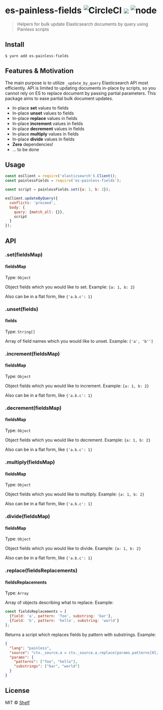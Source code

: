 # es-painless-fields ![CircleCI](https://img.shields.io/circleci/project/github/shelfio/es-painless-fields.svg) ![](https://img.shields.io/badge/code_style-prettier-ff69b4.svg) ![node](https://img.shields.io/node/v/es-painless-fields.svg)

> Helpers for bulk update Elasticsearch documents by query using Painless scripts

## Install

```
$ yarn add es-painless-fields
```

## Features & Motivation

The main purpose is to utilize `_update_by_query` Elasticsearch API most efficiently.
API is limited to updating documents in-place by scripts, so you cannot rely on ES to replace document by passing partial parameters. This package aims to ease partial bulk document updates.

- In-place **set** values to fields
- In-place **unset** values to fields
- In-place **replace** values in fields
- In-place **increment** values in fields
- In-place **decrement** values in fields
- In-place **multiply** values in fields
- In-place **divide** values in fields
- **Zero** dependencies!
- ... to be done

## Usage

```js
const esClient = require('elasticsearch').Client();
const painlessFields = require('es-painless-fields');

const script = painlessFields.set({a: 1, b: 2});

esClient.updateByQuery({
  conflicts: 'proceed',
  body: {
    query: {match_all: {}},
    script
  }
});
```

## API

### .set(fieldsMap)

#### fieldsMap

Type: `Object`

Object fields which you would like to set. Example: `{a: 1, b: 2}`

Also can be in a flat form, like `{'a.b.c': 1}`

### .unset(fields)

#### fields

Type: `String[]`

Array of field names which you would like to unset. Example: `['a', 'b'']`

### .increment(fieldsMap)

#### fieldsMap

Type: `Object`

Object fields which you would like to increment. Example: `{a: 1, b: 2}`

Also can be in a flat form, like `{'a.b.c': 1}`

### .decrement(fieldsMap)

#### fieldsMap

Type: `Object`

Object fields which you would like to decrement. Example: `{a: 1, b: 2}`

Also can be in a flat form, like `{'a.b.c': 1}`

### .multiply(fieldsMap)

#### fieldsMap

Type: `Object`

Object fields which you would like to multiply. Example: `{a: 1, b: 2}`

Also can be in a flat form, like `{'a.b.c': 1}`

### .divide(fieldsMap)

#### fieldsMap

Type: `Object`

Object fields which you would like to divide. Example: `{a: 1, b: 2}`

Also can be in a flat form, like `{'a.b.c': 1}`

### .replace(fieldsReplacements)

#### fieldsReplacements

Type: `Array`

Array of objects describing what to replace. Example:

```js
const fieldsReplacements = [
  {field: 'a', pattern: 'foo', substring: 'bar'},
  {field: 'b', pattern: 'hello', substring: 'world'}
];
```

Returns a script which replaces fields by pattern with substrings. Example:

```json
{
  "lang": "painless",
  "source": "ctx._source.a = ctx._source.a.replace(params.patterns[0], params.substrings[0]); ctx._source.b = ctx._source.b.replace(params.patterns[1], params.substrings[1]);",
  "params": {
    "patterns": ["foo", "hello"],
    "substrings": ["bar", "world"]
  }
}
```

## License

MIT © [Shelf](https://shelf.io)
